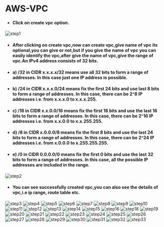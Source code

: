# AWS-VPC
- #### Click on create vpc option.
![step1](https://user-images.githubusercontent.com/103019032/173233007-073032b4-4f2d-4326-bfb4-d01cd59292e6.PNG)
- #### After clicking on create vpc,now can create vpc,give name of vpc its optional,you can give or not,but if you give the name of vpc you can easily identify the vpc,after give the name of vpc,give the range of vpc.An IPv4 address consists of 32 bits.
- #### a) /32 in CIDR x.x.x.x/32 means use all 32 bits to form a range of addresses. In this case just one IP address is possible.
- #### b) /24 in CIDR x.x.x.0/24 means fix the first 24 bits and use last 8 bits to form a range of addresses. In this case, there can be 2^8 IP addresses i.e. from x.x.x.0 to x.x.x.255.
- #### c) /16 in CIDR x.x.0.0/16 means fix the first 16 bits and use the last 16 bits to form a range of addresses. In this case, there can be 2^16 IP addresses i.e. from x.x.0.0 to x.x.255.255.
- #### d) /8 in CIDR x.0.0.0/8 means fix the first 8 bits and use the last 24 bits to form a range of addresses. In this case, there can be 2^24 IP addresses i.e. from x.0.0.0 to x.255.255.255.
- #### e) /0 in CIDR 0.0.0.0/0 means fix the first 0 bits and use the last 32 bits to form a range of addresses. In this case, all the possible IP addresses are included in the range.
![step2](https://user-images.githubusercontent.com/103019032/173233017-beba8d17-0450-4801-b4df-eeb3076d8882.PNG)
- #### You can see successfully created vpc,you can also see the details of vpc,i.e ip range, route table etc.
![step3](https://user-images.githubusercontent.com/103019032/173233024-329b8a09-c9e7-40fc-a3c6-2f0a51cd8e69.PNG)
![step4](https://user-images.githubusercontent.com/103019032/173233026-9f3c7e23-37bc-442f-8ea0-eca3f1ef0f9f.PNG)
![step5](https://user-images.githubusercontent.com/103019032/173233035-f0e06769-c977-4b51-be85-c48f2bcf7735.PNG)
![step6](https://user-images.githubusercontent.com/103019032/173233044-c0f08cdc-4685-418d-9274-00e321e20029.PNG)
![step7](https://user-images.githubusercontent.com/103019032/173233050-575932f6-6419-4632-9171-83119f6d6f64.PNG)
![step8](https://user-images.githubusercontent.com/103019032/173233053-63d70570-af9f-4f0a-a682-dca7f4369d3b.PNG)
![step9](https://user-images.githubusercontent.com/103019032/173233058-35096c36-87b9-42e7-9cda-67616ca7b637.PNG)
![step10](https://user-images.githubusercontent.com/103019032/173233065-3ffdf384-c40f-44d2-9dc7-b468719b51c5.PNG)
![step11](https://user-images.githubusercontent.com/103019032/173233068-c920d419-593b-4954-8a7c-dc59c2430d8f.PNG)
![step12](https://user-images.githubusercontent.com/103019032/173233072-6d522ef0-b971-4d10-9e7c-947a4e0c665f.PNG)
![step13](https://user-images.githubusercontent.com/103019032/173233076-89825d73-7274-43d8-a200-9dd316983b90.PNG)
![step14](https://user-images.githubusercontent.com/103019032/173233078-3f10bb30-22ef-455c-b03d-8c18cfafe713.PNG)
![step15](https://user-images.githubusercontent.com/103019032/173233084-c5bde0d3-1cf4-4d7c-a9a1-021503984181.PNG)
![step16](https://user-images.githubusercontent.com/103019032/173233089-f6099f19-87eb-4b5b-999e-5a74d8c93231.PNG)
![step18](https://user-images.githubusercontent.com/103019032/173233093-6d61d878-f109-46af-9f83-27c75e697f4d.PNG)
![step19](https://user-images.githubusercontent.com/103019032/173233100-2775ae90-b54b-4887-a3cb-93552c85722a.PNG)
![step20](https://user-images.githubusercontent.com/103019032/173233102-61f0a62b-445c-4317-ba88-f5d989dcdf65.PNG)
![step21](https://user-images.githubusercontent.com/103019032/173233105-f0fbae8f-f55e-4751-93d6-c959be60dab4.PNG)
![step22](https://user-images.githubusercontent.com/103019032/173233106-dd7f7018-16bd-4868-b6ed-4ba293879357.PNG)
![step23](https://user-images.githubusercontent.com/103019032/173233107-27a005da-30a2-4f6c-abf5-693e43c600e2.PNG)
![step24](https://user-images.githubusercontent.com/103019032/173233114-b6751d72-8adb-4bc1-871f-fcfa8f6c6fe9.PNG)
![step25](https://user-images.githubusercontent.com/103019032/173233119-9e50e26a-09c4-4d1c-9df8-a874437ac4f9.PNG)
![step26](https://user-images.githubusercontent.com/103019032/173233121-45369d72-9955-4353-81e1-6f68fcf110cc.PNG)
![step27](https://user-images.githubusercontent.com/103019032/173233125-8147f130-6263-4aba-a55e-cd5934c80d84.PNG)
![step28](https://user-images.githubusercontent.com/103019032/173233129-f827e2cd-47d7-45c7-9933-59c8f4849152.PNG)
![step29](https://user-images.githubusercontent.com/103019032/173233132-e7827ca8-1d77-4e73-971a-91c8a2ea0c70.PNG)
![step30](https://user-images.githubusercontent.com/103019032/173233140-c6ba5cad-2f8d-43c8-bee8-8c5743fc8b70.PNG)
![step31](https://user-images.githubusercontent.com/103019032/173233142-ffd86aec-f61c-48d8-8e49-f6d9658d92be.PNG)
![step32](https://user-images.githubusercontent.com/103019032/173233147-c69806a5-bcb4-46d6-b646-30b2388bc285.PNG)
![step33](https://user-images.githubusercontent.com/103019032/173233152-bc7baca6-6ea2-4c25-b956-9cde11c1be87.PNG)
